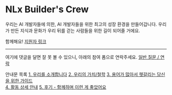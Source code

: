 # NLx Builder's Crew

우리는 AI 개발자들에 의한, AI 개발자들을 위한 최고의 성장 환경을 만들어갑니다. 
우리가 만든 지식과 문화가 우리 뒤를 걷는 사람들을 위한 길이 되어줄 거에요. 

함께해요! [지원자 링크](https://tally.so/r/w2Z0xM) 

---

여기에 댓글을 달면 잘 못 볼 수 있으니, 아래의 참여 폼으로 연락주세요. 
[일반 질문 / 연락](https://tally.so/r/3qp6E5)

안내문 목록
[1. 우리를 소개합니다](https://github.com/Pseudo-Lab/GJS6/discussions/3#discussioncomment-13386862) 
[2. 우리의 가치/철학](https://github.com/Pseudo-Lab/GJS6/discussions/3#discussioncomment-13386976) 
[3. 용어가 많아서 헷갈리는 당신을 위한 가이드 ](https://github.com/Pseudo-Lab/GJS6/discussions/3#discussioncomment-13386976)  
[4. 활동 상세 안내](https://github.com/Pseudo-Lab/GJS6/discussions/3#discussioncomment-13386993) 
[5. 후기 - 함께하며 이런 게 좋았어요](https://github.com/Pseudo-Lab/GJS6/discussions/3#discussioncomment-13387124)
